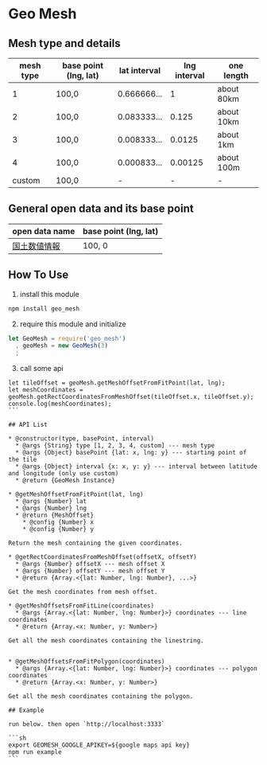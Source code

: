 # Geo Mesh

## Mesh type and details

| mesh type | base point (lng, lat) | lat interval | lng interval | one length|
|---|---|---|---|---|
| 1 | 100,0 | 0.666666... | 1       | about 80km |
| 2 | 100,0 | 0.083333... | 0.125   | about 10km |
| 3 | 100,0 | 0.008333... | 0.0125  | about 1km  |
| 4 | 100,0 | 0.000833... | 0.00125 | about 100m |
| custom | 100,0 | -      | -       | -          |

## General open data and its base point

| open data name | base point (lng, lat) |
|---|---|
|[国土数値情報](http://nlftp.mlit.go.jp/ksj/old/old_data_mesh.html)|100, 0|


## How To Use

1. install this module

```sh
npm install geo_mesh
```

2. require this module and initialize

```js
let GeoMesh = require('geo_mesh')
  , geoMesh = new GeoMesh(3)
  ;
```

3. call some api

````
let tileOffset = geoMesh.getMeshOffsetFromFitPoint(lat, lng);
let meshCoordinates = geoMesh.getRectCoordinatesFromMeshOffset(tileOffset.x, tileOffset.y);
console.log(meshCoordinates);
```

## API List

* @constructor(type, basePoint, interval)
  * @args {String} type [1, 2, 3, 4, custom] --- mesh type
  * @args {Object} basePoint {lat: x, lng: y} --- starting point of the tile
  * @args {Object} interval {x: x, y: y} --- interval between latitude and longitude (only use custom)
  * @return {GeoMesh Instance}

* @getMeshOffsetFromFitPoint(lat, lng)
  * @args {Number} lat
  * @args {Number} lng
  * @return {MeshOffset}
    * @config {Number} x
    * @config {Number} y

Return the mesh containing the given coordinates.

* @getRectCoordinatesFromMeshOffset(offsetX, offsetY)
  * @args {Number} offsetX --- mesh offset X
  * @args {Number} offsetY --- mesh offset Y
  * @return {Array.<{lat: Number, lng: Number}, ...>}

Get the mesh coordinates from mesh offset.

* @getMeshOffsetsFromFitLine(coordinates)
  * @args {Array.<{lat: Number, lng: Number}>} coordinates --- line coordinates
  * @return {Array.<x: Number, y: Number>}

Get all the mesh coordinates containing the linestring.


* @getMeshOffsetsFromFitPolygon(coordinates)
  * @args {Array.<{lat: Number, lng: Number}>} coordinates --- polygon coordinates
  * @return {Array.<x: Number, y: Number>}

Get all the mesh coordinates containing the polygon.

## Example

run below. then open `http://localhost:3333`

```sh
export GEOMESH_GOOGLE_APIKEY=${google maps api key}
npm run example
```

